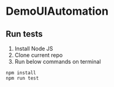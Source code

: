 # DemoUIAutomation

## Run tests
1. Install Node JS
2. Clone current repo
3. Run below commands on terminal
```
npm install
npm run test
```